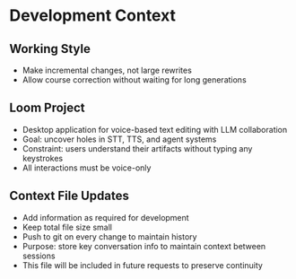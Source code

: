 # Development Context

## Working Style
- Make incremental changes, not large rewrites
- Allow course correction without waiting for long generations

## Loom Project
- Desktop application for voice-based text editing with LLM collaboration
- Goal: uncover holes in STT, TTS, and agent systems
- Constraint: users understand their artifacts without typing any keystrokes
- All interactions must be voice-only

## Context File Updates
- Add information as required for development
- Keep total file size small
- Push to git on every change to maintain history
- Purpose: store key conversation info to maintain context between sessions
- This file will be included in future requests to preserve continuity